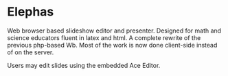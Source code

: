 # Elephas

Web browser based slideshow editor and presenter. Designed for math and science educators fluent in latex and html.
A complete rewrite of the previous php-based Wb.  Most of the work is now done client-side instead of on the server.  

Users may edit slides using the embedded Ace Editor.
